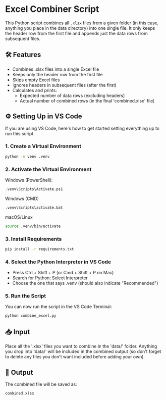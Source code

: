 # Excel Combiner Script

This Python script combines all `.xlsx` files from a given folder (in this case, anything you place in the data directory) into one single file. It only keeps the header row from the first file and appends just the data rows from subsequent files.

## 🛠️ Features
- Combines .xlsx files into a single Excel file
- Keeps only the header row from the first file
- Skips empty Excel files
- Ignores headers in subsequent files (after the first)
- Calculates and prints:
  - Expected number of data rows (excluding headers)
  - Actual number of combined rows (in the final 'combined.xlsx' file)

## ⚙️ Setting Up in VS Code
If you are using VS Code, here's how to get started setting everything up to run this script. 

### 1. Create a Virtual Environment
```bash
python -m venv .venv
```

### 2. Activate the Virtual Environment 
Windows (PowerShell):
```bash
.venv\Scripts\Activate.ps1
```

Windows (CMD)
```bash
.venv\Scripts\activate.bat
```

macOS/Linux
```bash
source .venv/bin/activate
```

### 3. Install Requirements
```bash
pip install -r requirements.txt
```

### 4. Select the Python Interpreter in VS Code
- Press Ctrl + Shift + P (or Cmd + Shift + P on Mac)
- Search for Python: Select Interpreter 
- Choose the one that says .venv (should also indicate "Recommended")

### 5. Run the Script
You can now run the script in the VS Code Terminal:
```bash
python combine_excel.py
```


## 📥 Input
Place all the '.xlsx' files you want to combine in the 'data/' folder. 
Anything you drop into 'data/' will be included in the combined output (so don't forget to delete any files you don't want included before adding your own).

## 📁 Output
The combined file will be saved as:
```bash
combined.xlsx
``` 
